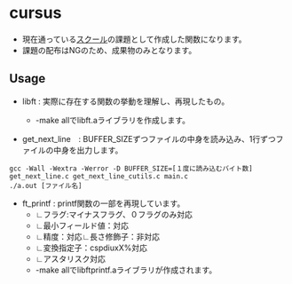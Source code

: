 # cursus　
* 現在通っている[スクール](https://42tokyo.jp/)の課題として作成した関数になります。
* 課題の配布はNGのため、成果物のみとなります。

## Usage
* libft : 実際に存在する関数の挙動を理解し、再現したもの。
	* -make allでlibft.aライブラリを作成します。
 
* get_next_line　: BUFFER_SIZEずつファイルの中身を読み込み、1行ずつファイルの中身を出力します。

```
gcc -Wall -Wextra -Werror -D BUFFER_SIZE=[１度に読み込むバイト数] get_next_line.c get_next_line_cutils.c main.c
./a.out [ファイル名]
```

* ft_printf : printf関数の一部を再現しています。
	* ∟フラグ:マイナスフラグ、０フラグのみ対応
	* ∟最小フィールド値：対応
	* ∟精度：対応∟長さ修飾子：非対応
	* ∟変換指定子：cspdiuxX%対応
	* ∟アスタリスク対応
	* -make allでlibftprintf.aライブラリが作成されます。
